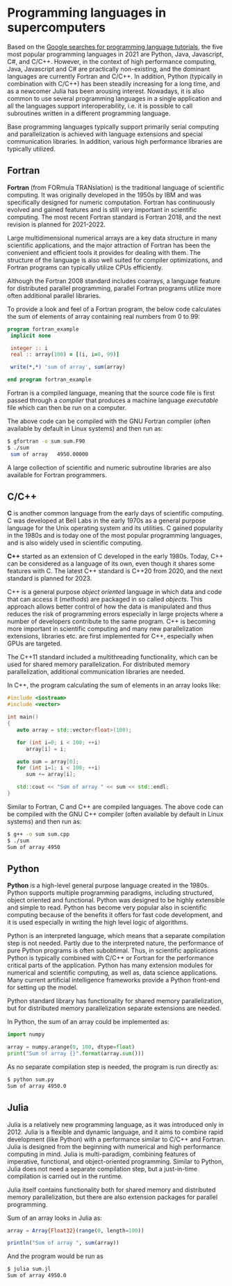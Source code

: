 # Programming languages in supercomputers

Based on the [Google searches for programming language
tutorials](https://pypl.github.io/PYPL.html), the five most popular
programming languages in 2021 are Python, Java, Javascript, C#, and
C/C++. However, in the context of high performance computing, Java, Javascript
and C# are practically non-existing, and the dominant languages are
currently Fortran and C/C++. In addition, Python (typically in
combination with C/C++) has been steadily increasing for a long time,
and as a newcomer Julia has been arousing interest. Nowadays, it is
also common to use several programming languages in a single
application and all the languages support interoperability, i.e. it is
possible to call subroutines written in a different programming language.

Base programming languages typically support primarily serial
computing and parallelization is achieved with language extensions and
special communication libraries. In addition, various high performance
libraries are typically utilized.


## Fortran

**Fortran** (from FORmula TRANslation) is the traditional language of
scientific computing. It was originally developed in the 1950s by IBM
and was specifically designed for numeric computation. Fortran has
continuously evolved and gained features and is still very important
in scientific computing. The most recent Fortran standard is Fortran
2018, and the next revision is planned for 2021-2022.

Large multidimensional numerical arrays are a key data structure in many
scientific applications, and the major attraction of Fortran has been the
convenient and efficient tools it provides for dealing with them. The
structure of the language is also well suited for compiler optimizations,
and Fortran programs can typically utilize CPUs efficiently.

Although the Fortran 2008 standard includes coarrays, a language
feature for distributed parallel programming, parallel Fortran
programs utilize more often additional parallel libraries.

To provide a look and feel of a Fortran program, the below code
calculates the sum of elements of array containing real numbers from 0
to 99:
```fortran
program fortran_example
 implicit none

 integer :: i
 real :: array(100) = [(i, i=0, 99)]

 write(*,*) 'sum of array', sum(array)

end program fortran_example
```
Fortran is a compiled language, meaning that the source code file is
first passed through a *compiler* that produces a machine language
*executable* file which can then be run on a computer.

The above code can be compiled with the GNU Fortran compiler
(often available by default in Linux systems) and then run as:

```bash
$ gfortran -o sum sum.F90
$ ./sum
 sum of array   4950.00000
```

A large collection of scientific and numeric
subroutine libraries are also available for Fortran programmers.


## C/C++

**C** is another common language from the early days of scientific
computing. C was developed at Bell Labs in the early 1970s as a
general purpose language for the Unix operating system and its
utilities. C gained popularity in the 1980s and is today one of the
most popular programming languages, and is also widely used in
scientific computing.

**C++** started as an extension of C developed in the early
1980s. Today, C++ can be considered as a language of its own, even
though it shares some features with C. The latest C++ standard is
C++20 from 2020, and the next standard is planned for 2023.

C++ is a general purpose *object oriented* language in which data and code
that can access it (*methods*) are packaged in so called
*objects*. This approach allows better control of how the data is
manipulated and thus reduces the risk of programming errors especially
in large projects where a number of developers contribute to the same
program. C++ is becoming more important in scientific computing and
many new parallelization extensions, libraries etc. are first
implemented for C++, especially when GPUs are targeted.

The C++11 standard included a multithreading functionality, which can
be used for shared memory parallelization. For distributed memory
parallelization, additional communication libraries are needed.

In C++, the program calculating the sum of elements in an array looks like:
```c++
#include <iostream>
#include <vector>

int main()
{
   auto array = std::vector<float>(100);

   for (int i=0; i < 100; ++i)
      array[i] = i;

   auto sum = array[0];
   for (int i=1; i < 100; ++i)
      sum += array[i];

   std::cout << "Sum of array " << sum << std::endl;
}
```
Similar to Fortran, C and C++ are compiled languages.
The above code can be compiled with the GNU C++ compiler
(often available by default in Linux systems) and then run as:

```bash
$ g++ -o sum sum.cpp
$ ./sum
Sum of array 4950
```

## Python

**Python** is a high-level general purpose language created in the
1980s. Python supports multiple programming paradigms, including
structured, object oriented and functional. Python was designed to be highly
extensible and simple to read. Python has become very popular also in
scientific computing because of the benefits it offers for fast code
development, and it is used especially in writing the high level logic of
algorithms.

Python is an interpreted language, which means that a
separate compilation step is not needed. Partly due to the interpreted
nature, the performance of pure Python programs is often
subobtimal. Thus, in scientific applications Python is typically
combined with C/C++ or
Fortran for the performance critical parts of the application. Python
has many extension modules for numerical and scientific computing,
as well as, data science applications. Many current artificial intelligence
frameworks provide a Python front-end for setting up the model.

Python standard library has functionality for shared memory
parallelization, but for distributed memory parallelization separate
extensions are needed.

In Python, the sum of an array could be implemented as:
```python
import numpy

array = numpy.arange(0, 100, dtype=float)
print("Sum of array {}".format(array.sum()))
```
As no separate compilation step is needed, the program is run directly
as:
```bash
$ python sum.py
Sum of array 4950.0
```

## Julia

Julia is a relatively new programming language, as it was introduced
only in 2012. Julia is a flexible and dynamic language, and it aims to
combine rapid development (like Python) with a performance similar to
C/C++ and Fortran. Julia is designed from the beginning with
numerical and high performance computing in mind.
Julia is multi-paradigm, combining features of imperative, functional,
and object-oriented programming. Similar to Python, Julia does not
need a separate compilation step, but a just-in-time compilation is
carried out in the runtime.

Julia itself contains functionality both for shared memory and
distributed memory parallelization, but there are also extension
packages for parallel programming.

Sum of an array looks in Julia as:
```julia
array = Array{Float32}(range(0, length=100))

println("Sum of array ", sum(array))
```
And the program would be run as
```bash
$ julia sum.jl
Sum of array 4950.0
```
